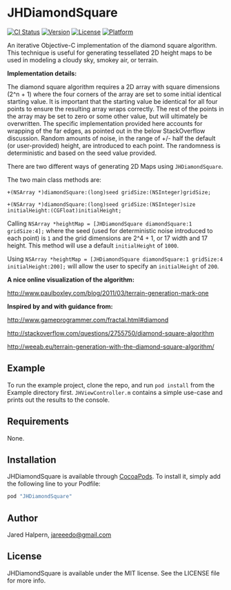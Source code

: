 # JHDiamondSquare

[![CI Status](http://img.shields.io/travis/JaredHalpern/JHDiamondSquare.svg?style=flat)](https://travis-ci.org/JaredHalpern/JHDiamondSquare)
[![Version](https://img.shields.io/cocoapods/v/JHDiamondSquare.svg?style=flat)](http://cocoapods.org/pods/JHDiamondSquare)
[![License](https://img.shields.io/cocoapods/l/JHDiamondSquare.svg?style=flat)](http://cocoapods.org/pods/JHDiamondSquare)
[![Platform](https://img.shields.io/cocoapods/p/JHDiamondSquare.svg?style=flat)](http://cocoapods.org/pods/JHDiamondSquare)


An iterative Objective-C implementation of the diamond square algorithm. This technique is useful for generating tessellated 2D height maps to be used in modeling a cloudy sky, smokey air, or terrain.

__Implementation details:__

The diamond square algorithm requires a 2D array with square dimensions (2^n + 1) where the four corners of the array are set to some initial identical starting value. It is important that the starting value be identical for all four points to ensure the resulting array wraps correctly. The rest of the points in the array may be set to zero or some other value, but will ultimately be overwritten. The specific implementation provided here accounts for wrapping of the far edges, as pointed out in the below StackOverflow discussion. Random amounts of noise, in the range of +/- half the default (or user-provided) height, are introduced to each point. The randomness is deterministic and based on the seed value provided.


There are two different ways of generating 2D Maps using `JHDiamondSquare`. 

The two main class methods are: 

`+(NSArray *)diamondSquare:(long)seed gridSize:(NSInteger)gridSize;`

`+(NSArray *)diamondSquare:(long)seed gridSize:(NSInteger)size initialHeight:(CGFloat)initialHeight;`

Calling `NSArray *heightMap = [JHDiamondSquare diamondSquare:1 gridSize:4];` where the seed (used for deterministic noise introduced to each point) is `1` and the grid dimensions are 2^4 + 1, or 17 width and 17 height. This method will use a default `initialHeight` of `1000`.

Using `NSArray *heightMap = [JHDiamondSquare diamondSquare:1 gridSize:4 initialHeight:200];` will allow the user to specify an `initialHeight` of `200`.


__A nice online visualization of the algorithm:__

http://www.paulboxley.com/blog/2011/03/terrain-generation-mark-one


__Inspired by and with guidance from:__

http://www.gameprogrammer.com/fractal.html#diamond

http://stackoverflow.com/questions/2755750/diamond-square-algorithm

http://weeab.eu/terrain-generation-with-the-diamond-square-algorithm/

## Example

To run the example project, clone the repo, and run `pod install` from the Example directory first. `JHViewController.m` contains a simple use-case and prints out the results to the console.

## Requirements

None.

## Installation

JHDiamondSquare is available through [CocoaPods](http://cocoapods.org). To install
it, simply add the following line to your Podfile:

```ruby
pod "JHDiamondSquare"
```

## Author

Jared Halpern, jareeedo@gmail.com

## License

JHDiamondSquare is available under the MIT license. See the LICENSE file for more info.
